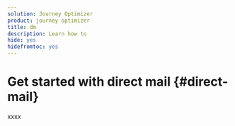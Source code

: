 ```yaml
---
solution: Journey Optimizer
product: journey optimizer
title: dm
description: Learn how to 
hide: yes
hidefromtoc: yes
---
```

# Get started with direct mail {#direct-mail}

xxxx
